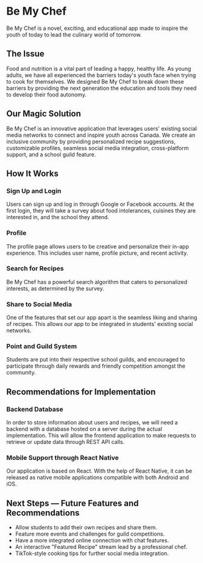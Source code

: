 # Be My Chef

Be My Chef is a novel, exciting, and educational app made to inspire the youth of today to lead the culinary world of tomorrow.

## The Issue

Food and nutrition is a vital part of leading a happy, healthy life. As young adults, we have all experienced the barriers today's youth face when trying to cook for themselves. We designed Be My Chef to break down these barriers by providing the next generation the education and tools they need to develop their food autonomy.

## Our Magic Solution

Be My Chef is an innovative application that leverages users' existing social media networks to connect and inspire youth across Canada. We create an inclusive community by providing personalized recipe suggestions, customizable profiles, seamless social media integration, cross-platform support, and a school guild feature.

## How It Works

### Sign Up and Login

Users can sign up and log in through Google or Facebook accounts. At the first login, they will take a survey about food intolerances, cuisines they are interested in, and the school they attend.

### Profile

The profile page allows users to be creative and personalize their in-app experience. This includes user name, profile picture, and recent activity.

### Search for Recipes

Be My Chef has a powerful search algorithm that caters to personalized interests, as determined by the survey.

### Share to Social Media

One of the features that set our app apart is the seamless liking and sharing of recipes. This allows our app to be integrated in students' existing social networks.

### Point and Guild System

Students are put into their respective school guilds, and encouraged to participate through daily rewards and friendly competition amongst the community.

## Recommendations for Implementation

### Backend Database

In order to store information about users and recipes, we will need a backend with a database hosted on a server during the actual implementation. This will allow the frontend application to make requests to retrieve or update data through REST API calls.

### Mobile Support through React Native

Our application is based on React. With the help of React Native, it can be released as native mobile applications compatible with both Android and iOS.

## Next Steps — Future Features and Recommendations

* Allow students to add their own recipes and share them.
* Feature more events and challenges for guild competitions.
* Have a more integrated online connection with chat features.
* An interactive "Featured Recipe" stream lead by a professional chef.
* TikTok-style cooking tips for further social media integration.
